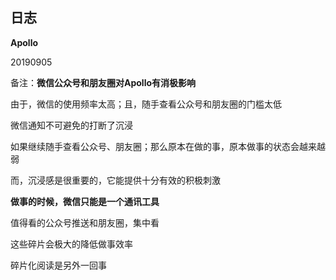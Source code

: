 ## 日志

**Apollo**



20190905

备注：**微信公众号和朋友圈对Apollo有消极影响**

由于，微信的使用频率太高；且，随手查看公众号和朋友圈的门槛太低

微信通知不可避免的打断了沉浸

如果继续随手查看公众号、朋友圈；那么原本在做的事，原本做事的状态会越来越弱

而，沉浸感是很重要的，它能提供十分有效的积极刺激



**做事的时候，微信只能是一个通讯工具**



值得看的公众号推送和朋友圈，集中看

这些碎片会极大的降低做事效率



碎片化阅读是另外一回事


























